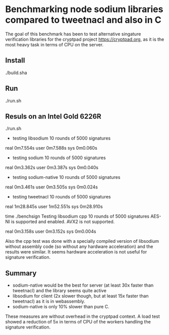 
# Benchmarking node sodium libraries compared to tweetnacl and also in C

The goal of this benchmark has been to test alternative singature verification libraries for the cryptpad project https://cryptpad.org, as it is the most heavy task in terms of CPU on the server.

## Install

./build.sha

## Run

./run.sh

## Resuls on an Intel Gold 6226R

./run.sh 
 - testing libsodium 10 rounds of 5000 signatures

real    0m7.554s
user    0m7.588s
sys     0m0.060s
 - testing sodium 10 rounds of 5000 signatures

real    0m3.362s
user    0m3.387s
sys     0m0.040s
 - testing sodium-native 10 rounds of 5000 signatures

real    0m3.461s
user    0m3.505s
sys     0m0.024s
 - testing tweetnacl 10 rounds of 5000 signatures

real    1m28.845s
user    1m52.551s
sys     0m28.910s

time ./benchsign 
Testing libsodium cpp 10 rounds of 5000 signatures
AES-NI is supported and enabled.
AVX2 is not supported.

real    0m3.158s
user    0m3.152s
sys     0m0.004s

Also the cpp test was done with a specially compiled version of libsodium without assembly code (so without any hardware acceleration) and the results were similar. It seems hardware acceleration is not useful for signature verification.

## Summary

- sodium-native would be the best for server (at least 30x faster than tweetnacl) and the library seems quite active
- libsodium for client (2x slower though, but at least 15x faster than tweetnacl) as it is in webassembly.
- sodium-native is only 10% slower than pure C.

These measures are without overhead in the cryptpad context. A load test showed a reduction of 5x in terms of CPU of the workers handling the signature verification.
